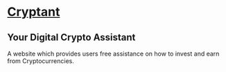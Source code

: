 # [Cryptant](https://cryptant.my.to/)
## Your Digital Crypto Assistant

A website which provides users free assistance on how to invest and earn from Cryptocurrencies.
